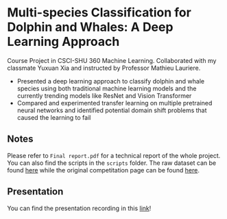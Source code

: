 # Multi-species Classification for Dolphin and Whales: A Deep Learning Approach

Course Project in CSCI-SHU 360 Machine Learning. Collaborated with my classmate Yuxuan Xia and instructed by Professor Mathieu Lauriere.

* Presented a deep learning approach to classify dolphin and whale species using both traditional machine learning models and the currently trending models like ResNet and Vision Transformer
* Compared and experimented transfer learning on multiple pretrained neural networks and identified potential domain shift problems that caused the learning to fail

## Notes
Please refer to `Final report.pdf` for a technical report of the whole project. You can also find the scripts in the `scripts` folder. The raw dataset can be found [here](https://www.kaggle.com/datasets/rdizzl3/jpeg-happywhale-128x128) while the original competitation page can be found [here](https://www.kaggle.com/competitions/happy-whale-and-dolphin/overview).


## Presentation
You can find the presentation recording in this [link](https://drive.google.com/file/d/1YVKjBPAlwGtmeiEQ-gjEJhTi-ChtaE76/view?usp=sharing)!
